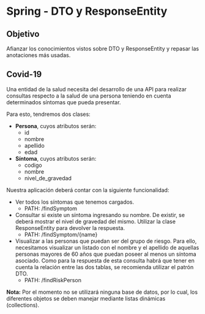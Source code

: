 # Spring - DTO y ResponseEntity

## Objetivo

Afianzar los conocimientos vistos sobre DTO y ResponseEntity y repasar las anotaciones más usadas.

## Covid-19

Una entidad de la salud necesita del desarrollo de una API para realizar consultas respecto a la salud de una persona teniendo en cuenta determinados síntomas que pueda presentar.

Para esto, tendremos dos clases:

- **Persona**, cuyos atributos serán:
  - id
  - nombre
  - apellido
  - edad
- **Síntoma**, cuyos atributos serán:
  - codigo
  - nombre
  - nivel_de_gravedad

Nuestra aplicación deberá contar con la siguiente funcionalidad:

- Ver todos los síntomas que tenemos cargados.
  - PATH: /findSymptom
- Consultar si existe un síntoma ingresando su nombre. De existir, se deberá mostrar el nivel de gravedad del mismo. Utilizar la clase ResponseEntity para devolver la respuesta.
  - PATH: /findSymptom/{name}
- Visualizar a las personas que puedan ser del grupo de riesgo. Para ello, necesitamos visualizar un listado con el nombre y el apellido de aquellas personas mayores de 60 años que puedan poseer al menos un síntoma asociado. Como para la respuesta de esta consulta habrá que tener en cuenta la relación entre las dos tablas, se recomienda utilizar el patrón DTO.
  - PATH: /findRiskPerson

**Nota:** Por el momento no se utilizará ninguna base de datos, por lo cual, los diferentes objetos se deben manejar mediante listas dinámicas (collections).